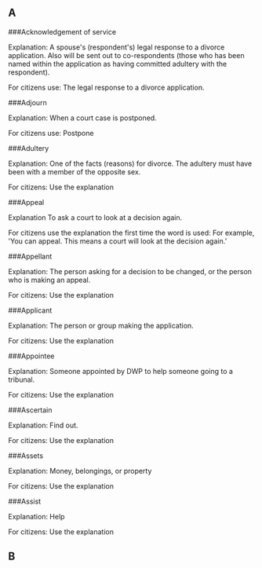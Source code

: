 

## A

###Acknowledgement of service

Explanation:
A spouse's (respondent's) legal response to a divorce application. Also will be sent out to co-respondents (those who has been named within the application as having committed adultery with the respondent). 

For citizens use:
The legal response to a divorce application.


###Adjourn

Explanation:
When a court case is postponed.

For citizens use:
Postpone


###Adultery

Explanation:
One of the facts (reasons) for divorce. The adultery must have been with a member of the opposite sex.

For citizens: 
Use the explanation


###Appeal

Explanation
To ask a court to look at a decision again.

For citizens use the explanation the first time the word is used: 
For example, 'You can appeal. This means a court will look at the decision again.’


###Appellant

Explanation:
The person asking for a decision to be changed, or the person who is making an appeal.

For citizens: 
Use the explanation



###Applicant

Explanation:
The person or group making the application.

For citizens: 
Use the explanation


###Appointee

Explanation:
Someone appointed by DWP to help someone going to a tribunal.

For citizens: 
Use the explanation



###Ascertain

Explanation: Find out.

For citizens: 
Use the explanation



###Assets

Explanation: Money, belongings, or property

For citizens: 
Use the explanation



###Assist

Explanation: Help

For citizens: 
Use the explanation



## B












<!-- ## When to use this component

## When not to use this component

## How it works

## Research on this component -->

